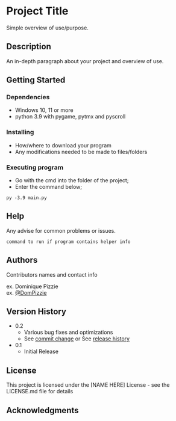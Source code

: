 # Project Title

Simple overview of use/purpose.

## Description

An in-depth paragraph about your project and overview of use.

## Getting Started

### Dependencies

* Windows 10, 11 or more
* python 3.9 with pygame, pytmx and pyscroll

### Installing

* How/where to download your program
* Any modifications needed to be made to files/folders

### Executing program

* Go with the cmd into the folder of the project;
* Enter the command below;
```
py -3.9 main.py
```

## Help

Any advise for common problems or issues.
```
command to run if program contains helper info
```

## Authors

Contributors names and contact info

ex. Dominique Pizzie  
ex. [@DomPizzie](https://twitter.com/dompizzie)

## Version History

* 0.2
    * Various bug fixes and optimizations
    * See [commit change]() or See [release history]()
* 0.1
    * Initial Release

## License

This project is licensed under the [NAME HERE] License - see the LICENSE.md file for details

## Acknowledgments